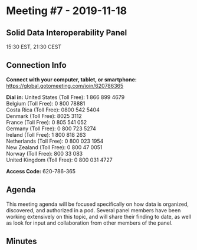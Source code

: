 # Meeting #7 - 2019-11-18
## Solid Data Interoperability Panel
15:30 EST, 21:30 CEST

## Connection Info
__Connect with your computer, tablet, or smartphone:__
https://global.gotomeeting.com/join/620786365

__Dial in:__
United States (Toll Free): 1 866 899 4679  
Belgium (Toll Free): 0 800 78881  
Costa Rica (Toll Free): 0800 542 5404  
Denmark (Toll Free): 8025 3112  
France (Toll Free): 0 805 541 052  
Germany (Toll Free): 0 800 723 5274  
Ireland (Toll Free): 1 800 818 263  
Netherlands (Toll Free): 0 800 023 1954  
New Zealand (Toll Free): 0 800 47 0051  
Norway (Toll Free): 800 33 083  
United Kingdom (Toll Free): 0 800 031 4727

__Access Code:__ 620-786-365 

## Agenda

This meeting agenda will be focused specifically on how data is organized, discovered, and authorized in a pod. Several panel members have been working extensively on this topic, and will share their finding to date, as well as look for input and collaboration from other members of the panel.

## Minutes
